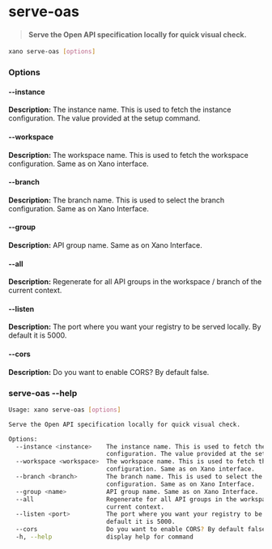 # serve-oas
> #### Serve the Open API specification locally for quick visual check.

```sh
xano serve-oas [options]
```
### Options

#### --instance <instance>
**Description:** The instance name. This is used to fetch the instance configuration. The value provided at the setup command.
#### --workspace <workspace>
**Description:** The workspace name. This is used to fetch the workspace configuration. Same as on Xano interface.
#### --branch <branch>
**Description:** The branch name. This is used to select the branch configuration. Same as on Xano Interface.
#### --group <name>
**Description:** API group name. Same as on Xano Interface.
#### --all
**Description:** Regenerate for all API groups in the workspace / branch of the current context.
#### --listen <port>
**Description:** The port where you want your registry to be served locally. By default it is 5000.
#### --cors
**Description:** Do you want to enable CORS? By default false.

### serve-oas --help
```sh
Usage: xano serve-oas [options]

Serve the Open API specification locally for quick visual check.

Options:
  --instance <instance>    The instance name. This is used to fetch the instance
                           configuration. The value provided at the setup command.
  --workspace <workspace>  The workspace name. This is used to fetch the workspace
                           configuration. Same as on Xano interface.
  --branch <branch>        The branch name. This is used to select the branch
                           configuration. Same as on Xano Interface.
  --group <name>           API group name. Same as on Xano Interface.
  --all                    Regenerate for all API groups in the workspace / branch of the
                           current context.
  --listen <port>          The port where you want your registry to be served locally. By
                           default it is 5000.
  --cors                   Do you want to enable CORS? By default false.
  -h, --help               display help for command
```